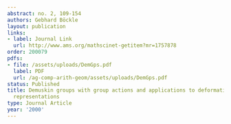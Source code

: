 ```yaml
---
abstract: no. 2, 109-154
authors: Gebhard Böckle
layout: publication
links:
- label: Journal Link
  url: http://www.ams.org/mathscinet-getitem?mr=1757878
order: 200079
pdfs:
- file: /assets/uploads/DemGps.pdf
  label: PDF
  url: /ag-comp-arith-geom/assets/uploads/DemGps.pdf
status: Published
title: Demuskin groups with group actions and applications to deformations of Galois
  representations
type: Journal Article
year: '2000'
---
```

